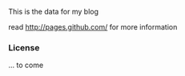 This is the data for my blog

read <http://pages.github.com/> for more information

### License
... to come
